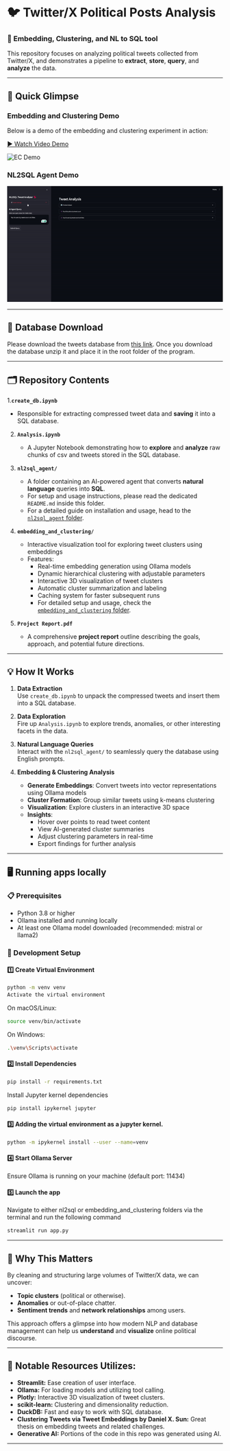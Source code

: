 # 🐦 Twitter/X Political Posts Analysis  
### 🚀 Embedding, Clustering, and NL to SQL tool

This repository focuses on analyzing political tweets collected from Twitter/X, and demonstrates a pipeline to **extract**, **store**, **query**, and **analyze** the data. 

---

## 📸 Quick Glimpse

### Embedding and Clustering Demo

Below is a demo of the embedding and clustering experiment in action:


[▶️ Watch Video Demo](https://youtu.be/djjLpIrIrts?si=wY1LExkeourBbwUa)


![EC Demo](images/EC_demo.gif)


### NL2SQL Agent Demo

![NL2SQL Demo](images/NL2SQL.gif)


---

## 💽 Database Download

Please download the tweets database from [this link](https://1drv.ms/u/c/ac38806cd085673a/EYVijis8DHlNiDeULP_IqwwBHA9bdCq5JOAm7BUBHMuBCA?e=P8G7Xv).
Once you download the database unzip it and place it in the root folder of the program.

---

## 🗂 Repository Contents

1.**`create_db.ipynb`**  
   - Responsible for extracting compressed tweet data and **saving** it into a SQL database. 

2. **`Analysis.ipynb`**  
   - A Jupyter Notebook demonstrating how to **explore** and **analyze** raw chunks of csv and tweets stored in the SQL database. 

3. **`nl2sql_agent/`**  
   - A folder containing an AI-powered agent that converts **natural language** queries into **SQL**.  
   - For setup and usage instructions, please read the dedicated `README.md` inside this folder.
   - For a detailed guide on installation and usage, head to the [`nl2sql_agent` folder](./nl2sql_agent/README.md).

4. **`embedding_and_clustering/`**
   - Interactive visualization tool for exploring tweet clusters using embeddings
   - Features:
     - Real-time embedding generation using Ollama models
     - Dynamic hierarchical clustering with adjustable parameters
     - Interactive 3D visualization of tweet clusters
     - Automatic cluster summarization and labeling
     - Caching system for faster subsequent runs
     - For detailed setup and usage, check the [`embedding_and_clustering` folder](./embedding_and_clustering/README.md).

5. **`Project Report.pdf`**  
   - A comprehensive **project report** outline describing the goals, approach, and potential future directions.

---

## 💡 How It Works

1. **Data Extraction**  
   Use `create_db.ipynb` to unpack the compressed tweets and insert them into a SQL database.
   
2. **Data Exploration**  
   Fire up `Analysis.ipynb` to explore trends, anomalies, or other interesting facets in the data.
   
3. **Natural Language Queries**  
   Interact with the `nl2sql_agent/` to seamlessly query the database using English prompts.

4. **Embedding & Clustering Analysis**
   - **Generate Embeddings**: Convert tweets into vector representations using Ollama models
   - **Cluster Formation**: Group similar tweets using k-means clustering
   - **Visualization**: Explore clusters in an interactive 3D space
   - **Insights**: 
     - Hover over points to read tweet content
     - View AI-generated cluster summaries
     - Adjust clustering parameters in real-time
     - Export findings for further analysis

---

## 🖥️ Running apps locally 

### 📋 Prerequisites
- Python 3.8 or higher
- Ollama installed and running locally
- At least one Ollama model downloaded (recommended: mistral or llama2)

### 🚀 Development Setup

#### 1️⃣ Create Virtual Environment
```bash
python -m venv venv
Activate the virtual environment
```

On macOS/Linux:
```bash
source venv/bin/activate
```
On Windows:
```bash
.\venv\Scripts\activate
```

#### 2️⃣ Install Dependencies
```bash
pip install -r requirements.txt
```
Install Jupyter kernel dependencies
```bash
pip install ipykernel jupyter
```

#### 3️⃣ Adding the virtual environment as a jupyter kernel.
```bash
python -m ipykernel install --user --name=venv
```

#### 4️⃣ Start Ollama Server
Ensure Ollama is running on your machine (default port: 11434)

#### 5️⃣ Launch the app
Navigate to either nl2sql or embedding_and_clustering folders via the terminal and run the following command
```bash
streamlit run app.py
```

---

## 🎯 Why This Matters

By cleaning and structuring large volumes of Twitter/X data, we can uncover:
- **Topic clusters** (political or otherwise).
- **Anomalies** or out-of-place chatter.
- **Sentiment trends** and **network relationships** among users.  

This approach offers a glimpse into how modern NLP and database management can help us **understand** and **visualize** online political discourse.

---

## 🫶 Notable Resources Utilizes:

- **Streamlit:** Ease creation of user interface.
- **Ollama:** For loading models and utilizing tool calling.
- **Plotly:** Interactive 3D visualization of tweet clusters.
- **scikit-learn:** Clustering and dimensionality reduction.
- **DuckDB:** Fast and easy to work with SQL database.
- **Clustering Tweets via Tweet Embeddings by Daniel X. Sun:** Great thesis on embedding tweets and related challenges.
- **Generative AI:** Portions of the code in this repo was generated using AI.

---
